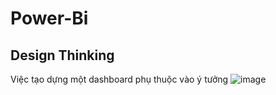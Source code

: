 # Power-Bi
## Design Thinking
Việc tạo dựng một dashboard phụ thuộc vào ý tưởng 
![image](https://github.com/user-attachments/assets/ce6f863e-6e46-4992-9ad3-d7b51ae33cd2)
